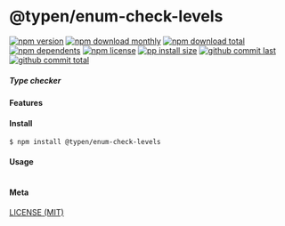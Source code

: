 # @typen/enum-check-levels

[![npm version][badge-npm-version]][url-npm]
[![npm download monthly][badge-npm-download-monthly]][url-npm]
[![npm download total][badge-npm-download-total]][url-npm]
[![npm dependents][badge-npm-dependents]][url-github]
[![npm license][badge-npm-license]][url-npm]
[![pp install size][badge-pp-install-size]][url-pp]
[![github commit last][badge-github-last-commit]][url-github]
[![github commit total][badge-github-commit-count]][url-github]

[//]: <> (Shields)
[badge-npm-version]: https://flat.badgen.net/npm/v/@typen/enum-check-levels
[badge-npm-download-monthly]: https://flat.badgen.net/npm/dm/@typen/enum-check-levels
[badge-npm-download-total]:https://flat.badgen.net/npm/dt/@typen/enum-check-levels
[badge-npm-dependents]: https://flat.badgen.net/npm/dependents/@typen/enum-check-levels
[badge-npm-license]: https://flat.badgen.net/npm/license/@typen/enum-check-levels
[badge-pp-install-size]: https://flat.badgen.net/packagephobia/install/@typen/enum-check-levels
[badge-github-last-commit]: https://flat.badgen.net/github/last-commit/hoyeungw/typen
[badge-github-commit-count]: https://flat.badgen.net/github/commits/hoyeungw/typen

[//]: <> (Link)
[url-npm]: https://npmjs.org/package/@typen/enum-check-levels
[url-pp]: https://packagephobia.now.sh/result?p=@typen/enum-check-levels
[url-github]: https://github.com/hoyeungw/typen

##### Type checker

#### Features

#### Install
```console
$ npm install @typen/enum-check-levels
```

#### Usage
```js
```

#### Meta
[LICENSE (MIT)](LICENSE)
